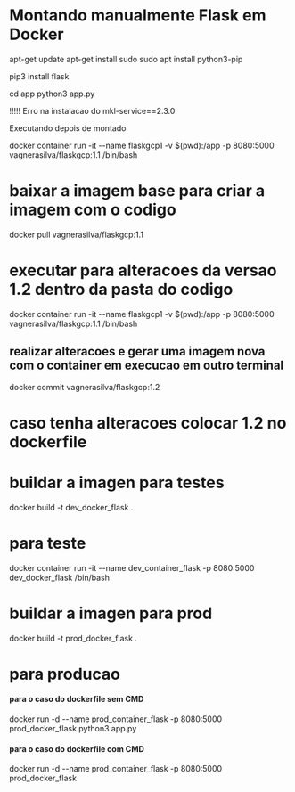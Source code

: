 
# Montando manualmente Flask em Docker

apt-get update
apt-get install sudo
sudo apt install python3-pip

pip3 install flask

cd app 
python3 app.py  



!!!!! Erro na instalacao do mkl-service==2.3.0


Executando depois de montado

docker container run -it --name flaskgcp1 -v $(pwd):/app -p 8080:5000 vagnerasilva/flaskgcp:1.1 /bin/bash

# baixar a imagem base para criar a imagem com o codigo
docker pull vagnerasilva/flaskgcp:1.1

# executar para alteracoes da versao 1.2 dentro da pasta do codigo
docker container run -it --name flaskgcp1 -v $(pwd):/app -p 8080:5000 vagnerasilva/flaskgcp:1.1 /bin/bash

## realizar alteracoes e gerar uma imagem nova com o container em execucao em outro terminal
docker commit <number IDcontainer> vagnerasilva/flaskgcp:1.2

# caso tenha alteracoes colocar 1.2 no dockerfile

# buildar a imagen para testes
docker build -t dev_docker_flask .

# para teste 

docker container run -it --name dev_container_flask -p 8080:5000 dev_docker_flask /bin/bash


# buildar a imagen para prod
docker build -t prod_docker_flask .

# para producao
#### para o caso do dockerfile sem CMD
docker run -d --name prod_container_flask -p 8080:5000 prod_docker_flask python3 app.py

#### para o caso do dockerfile com CMD
docker run -d --name prod_container_flask -p 8080:5000 prod_docker_flask 

